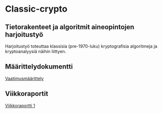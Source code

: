 # Classic-crypto

## Tietorakenteet ja algoritmit aineopintojen harjoitustyö

Harjoitustyö toteuttaa klassisia (pre-1970-luku) kryptografisia algoritmeja ja kryptoanalyysiä näihin liittyen.

## Määrittelydokumentti

[Vaatimusmäärittely](https://github.com/Jsos17/Classic-crypto/blob/master/documentation/Vaatimusmaarittely.md)

## Viikkoraportit

[Viikkoraportti 1](https://github.com/Jsos17/Classic-crypto/blob/master/documentation/Viikkoraportti-1.md)
